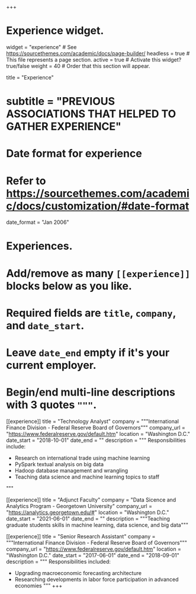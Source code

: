 +++
# Experience widget.
widget = "experience"  # See https://sourcethemes.com/academic/docs/page-builder/
headless = true  # This file represents a page section.
active = true  # Activate this widget? true/false
weight = 40  # Order that this section will appear.

title = "Experience"
# subtitle = "PREVIOUS ASSOCIATIONS THAT HELPED TO GATHER EXPERIENCE"

# Date format for experience
#   Refer to https://sourcethemes.com/academic/docs/customization/#date-format
date_format = "Jan 2006"

# Experiences.
#   Add/remove as many `[[experience]]` blocks below as you like.
#   Required fields are `title`, `company`, and `date_start`.
#   Leave `date_end` empty if it's your current employer.
#   Begin/end multi-line descriptions with 3 quotes `"""`.
[[experience]]
  title = "Technology Analyst"
  company = """International Finance Division - Federal Reserve Board of Governors"""
  company_url = "https://www.federalreserve.gov/default.htm"
  location = "Washington D.C."
  date_start = "2018-10-01"
  date_end = ""
  description = """
  Responsibilities include:
  
  * Research on international trade using machine learning
  * PySpark textual analysis on big data
  * Hadoop database management and wrangling
  * Teaching data science and machine learning topics to staff
  
  """

[[experience]]
  title = "Adjunct Faculty"
  company = "Data Sicence and Analytics Program - Georgetown University"
  company_url = "https://analytics.georgetown.edu/#"
  location = "Washington D.C."
  date_start = "2021-06-01"
  date_end = ""
  description = """Teaching graduate students skills in machine learning, data science, and big data"""

[[experience]]
  title = "Senior Research Assistant"
  company = """International Finance Division - Federal Reserve Board of Governors"""
  company_url = "https://www.federalreserve.gov/default.htm"
  location = "Washington D.C."
  date_start = "2017-06-01"
  date_end = "2018-09-01"
  description = """
  Responsibilities included:
  
  * Upgrading macroeconomic forecasting architecture
  * Researching developments in labor force participation in advanced economies
  """
+++
